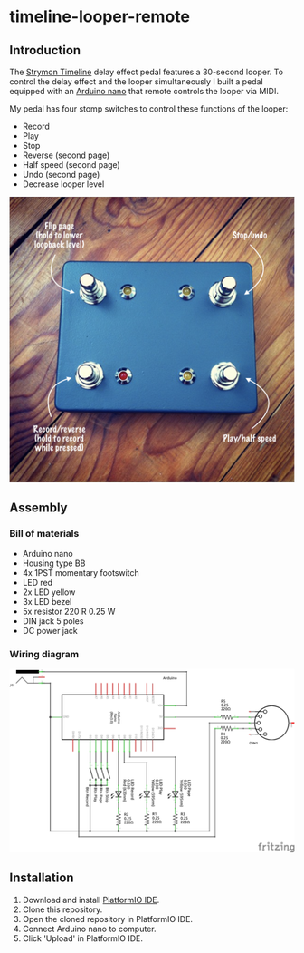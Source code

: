 # timeline-looper-remote

## Introduction

The [Strymon Timeline](https://www.strymon.net/product/timeline/) delay effect pedal features a 30-second looper.
To control the delay effect and the looper simultaneously I built a pedal equipped with an [Arduino nano](https://store.arduino.cc/usa/arduino-nano) that remote controls the looper via MIDI.

My pedal has four stomp switches to control these functions of the looper:
* Record
* Play
* Stop
* Reverse (second page)
* Half speed (second page)
* Undo (second page)
* Decrease looper level

![Functions](img/functions.png "Functions")

## Assembly

### Bill of materials

- Arduino nano
- Housing type BB
- 4x 1PST momentary footswitch
- LED red
- 2x LED yellow
- 3x LED bezel
- 5x resistor 220 R 0.25 W
- DIN jack 5 poles
- DC power jack

### Wiring diagram

![Wiring diagram](img/wiring-diagram.png "Wiring diagram")

## Installation

1. Download and install [PlatformIO IDE](https://platformio.org/platformio-ide).
1. Clone this repository.
1. Open the cloned repository in PlatformIO IDE.
1. Connect Arduino nano to computer.
1. Click 'Upload' in PlatformIO IDE.
